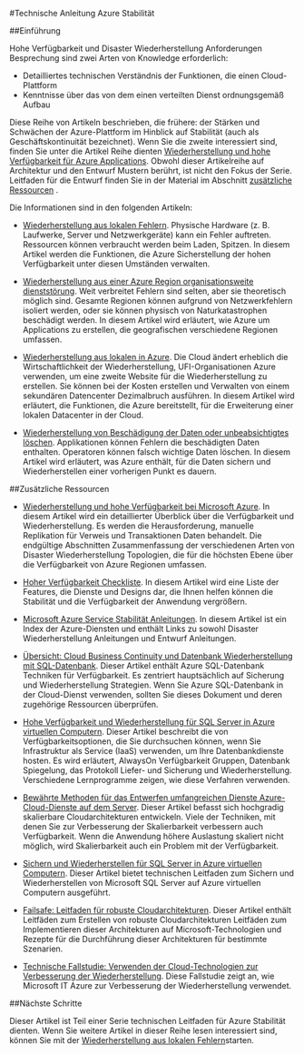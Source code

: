 <properties
   pageTitle="Stabilität technischen Leitfaden Index | Microsoft Azure"
   description="Index der technischen Artikel auf Grundlegendes zu und Erstellen eines Konzepts robuste, hochgradig verfügbar, Fehlertoleranz Anwendungen sowie Disaster Wiederherstellung und Business Continuity-Planung"
   services=""
   documentationCenter="na"
   authors="adamglick"
   manager="saladki"
   editor=""/>

<tags
   ms.service="resiliency"
   ms.devlang="na"
   ms.topic="article"
   ms.tgt_pltfrm="na"
   ms.workload="na"
   ms.date="08/18/2016"
   ms.author="aglick"/>

#<a name="azure-resiliency-technical-guidance"></a>Technische Anleitung Azure Stabilität

##<a name="introduction"></a>Einführung

Hohe Verfügbarkeit und Disaster Wiederherstellung Anforderungen Besprechung sind zwei Arten von Knowledge erforderlich:

- Detailliertes technischen Verständnis der Funktionen, die einen Cloud-Plattform
- Kenntnisse über das von dem einen verteilten Dienst ordnungsgemäß Aufbau

Diese Reihe von Artikeln beschrieben, die frühere: der Stärken und Schwächen der Azure-Plattform im Hinblick auf Stabilität (auch als Geschäftskontinuität bezeichnet). Wenn Sie die zweite interessiert sind, finden Sie unter die Artikel Reihe dienten [Wiederherstellung und hohe Verfügbarkeit für Azure Applications](https://aka.ms/drtechguide). Obwohl dieser Artikelreihe auf Architektur und den Entwurf Mustern berührt, ist nicht den Fokus der Serie. Leitfaden für die Entwurf finden Sie in der Material im Abschnitt [zusätzliche Ressourcen](#additional-resources) .

Die Informationen sind in den folgenden Artikeln:

- [Wiederherstellung aus lokalen Fehlern](resiliency-technical-guidance-recovery-local-failures.md).
Physische Hardware (z. B. Laufwerke, Server und Netzwerkgeräte) kann ein Fehler auftreten. Ressourcen können verbraucht werden beim Laden, Spitzen. In diesem Artikel werden die Funktionen, die Azure Sicherstellung der hohen Verfügbarkeit unter diesen Umständen verwalten.

- [Wiederherstellung aus einer Azure Region organisationsweite dienststörung](resiliency-technical-guidance-recovery-loss-azure-region.md).
Weit verbreitet Fehlern sind selten, aber sie theoretisch möglich sind. Gesamte Regionen können aufgrund von Netzwerkfehlern isoliert werden, oder sie können physisch von Naturkatastrophen beschädigt werden. In diesem Artikel wird erläutert, wie Azure um Applications zu erstellen, die geografischen verschiedene Regionen umfassen.

- [Wiederherstellung aus lokalen in Azure](resiliency-technical-guidance-recovery-on-premises-azure.md).
Die Cloud ändert erheblich die Wirtschaftlichkeit der Wiederherstellung, UFI-Organisationen Azure verwenden, um eine zweite Website für die Wiederherstellung zu erstellen. Sie können bei der Kosten erstellen und Verwalten von einem sekundären Datencenter Dezimalbruch ausführen. In diesem Artikel wird erläutert, die Funktionen, die Azure bereitstellt, für die Erweiterung einer lokalen Datacenter in der Cloud.

- [Wiederherstellung von Beschädigung der Daten oder unbeabsichtigtes löschen](resiliency-technical-guidance-recovery-data-corruption.md).
Applikationen können Fehlern die beschädigten Daten enthalten. Operatoren können falsch wichtige Daten löschen. In diesem Artikel wird erläutert, was Azure enthält, für die Daten sichern und Wiederherstellen einer vorherigen Punkt es dauern.

##<a name="additional-resources"></a>Zusätzliche Ressourcen

- [Wiederherstellung und hohe Verfügbarkeit bei Microsoft Azure](resiliency-disaster-recovery-high-availability-azure-applications.md).
In diesem Artikel wird ein detaillierter Überblick über die Verfügbarkeit und Wiederherstellung. Es werden die Herausforderung, manuelle Replikation für Verweis und Transaktionen Daten behandelt. Die endgültige Abschnitten Zusammenfassung der verschiedenen Arten von Disaster Wiederherstellung Topologien, die für die höchsten Ebene über die Verfügbarkeit von Azure Regionen umfassen.

- [Hoher Verfügbarkeit Checkliste](resiliency-high-availability-checklist.md).
In diesem Artikel wird eine Liste der Features, die Dienste und Designs dar, die Ihnen helfen können die Stabilität und die Verfügbarkeit der Anwendung vergrößern.

- [Microsoft Azure Service Stabilität Anleitungen](resiliency-service-guidance-index.md).
In diesem Artikel ist ein Index der Azure-Diensten und enthält Links zu sowohl Disaster Wiederherstellung Anleitungen und Entwurf Anleitungen.

- [Übersicht: Cloud Business Continuity und Datenbank Wiederherstellung mit SQL-Datenbank](../sql-database/sql-database-business-continuity.md).
Dieser Artikel enthält Azure SQL-Datenbank Techniken für Verfügbarkeit. Es zentriert hauptsächlich auf Sicherung und Wiederherstellung Strategien. Wenn Sie Azure SQL-Datenbank in der Cloud-Dienst verwenden, sollten Sie dieses Dokument und deren zugehörige Ressourcen überprüfen.

- [Hohe Verfügbarkeit und Wiederherstellung für SQL Server in Azure virtuellen Computern](../virtual-machines/virtual-machines-windows-sql-high-availability-dr.md).
Dieser Artikel beschreibt die von Verfügbarkeitsoptionen, die Sie durchsuchen können, wenn Sie Infrastruktur als Service (IaaS) verwenden, um Ihre Datenbankdienste hosten. Es wird erläutert, AlwaysOn Verfügbarkeit Gruppen, Datenbank Spiegelung, das Protokoll Liefer- und Sicherung und Wiederherstellung. Verschiedene Lernprogramme zeigen, wie diese Verfahren verwenden.

- [Bewährte Methoden für das Entwerfen umfangreichen Dienste Azure-Cloud-Dienste auf dem Server](https://azure.microsoft.com//blog/best-practices-for-designing-large-scale-services-on-windows-azure/).
Dieser Artikel befasst sich hochgradig skalierbare Cloudarchitekturen entwickeln. Viele der Techniken, mit denen Sie zur Verbesserung der Skalierbarkeit verbessern auch Verfügbarkeit. Wenn die Anwendung höhere Auslastung skaliert nicht möglich, wird Skalierbarkeit auch ein Problem mit der Verfügbarkeit.

- [Sichern und Wiederherstellen für SQL Server in Azure virtuellen Computern](../virtual-machines/virtual-machines-windows-sql-backup-recovery.md).
Dieser Artikel bietet technischen Leitfaden zum Sichern und Wiederherstellen von Microsoft SQL Server auf Azure virtuellen Computern ausgeführt.

- [Failsafe: Leitfaden für robuste Cloudarchitekturen](https://channel9.msdn.com/Series/FailSafe).
Dieser Artikel enthält Leitfäden zum Erstellen von robuste Cloudarchitekturen Leitfäden zum Implementieren dieser Architekturen auf Microsoft-Technologien und Rezepte für die Durchführung dieser Architekturen für bestimmte Szenarien.

- [Technische Fallstudie: Verwenden der Cloud-Technologien zur Verbesserung der Wiederherstellung](https://www.microsoft.com/itshowcase/Article/Content/737/Using-cloud-technologies-to-improve-disaster-recovery).
Diese Fallstudie zeigt an, wie Microsoft IT Azure zur Verbesserung der Wiederherstellung verwendet.

##<a name="next-steps"></a>Nächste Schritte

Dieser Artikel ist Teil einer Serie technischen Leitfaden für Azure Stabilität dienten. Wenn Sie weitere Artikel in dieser Reihe lesen interessiert sind, können Sie mit der [Wiederherstellung aus lokalen Fehlern](resiliency-technical-guidance-recovery-local-failures.md)starten.
